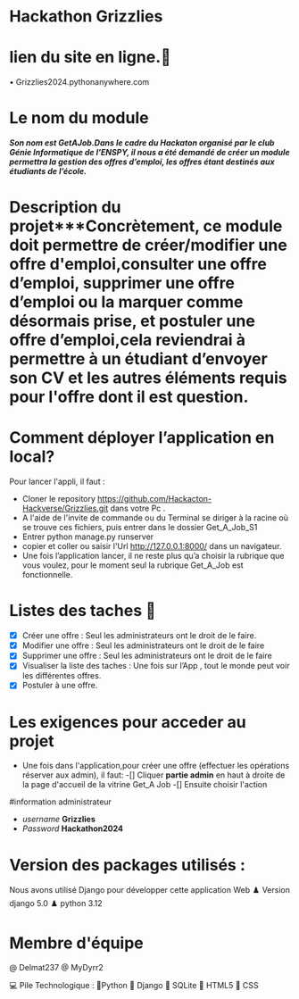 # Hackathon Grizzlies

# lien du site en ligne.📌
•	Grizzlies2024.pythonanywhere.com

 # Le nom du module 
 ***Son nom est GetAJob.Dans le cadre du Hackaton organisé par le club Génie Informatique de l'ENSPY, il nous a été demandé de créer un module permettra la gestion des offres d’emploi, les offres étant destinés aux étudiants de l’école.*** 

# Description du projet***Concrètement, ce module doit permettre de créer/modifier une offre d'emploi,consulter une offre d’emploi, supprimer une offre d’emploi ou la marquer comme désormais prise, et postuler une offre d’emploi,cela reviendrai à permettre à un étudiant d’envoyer son CV et les autres éléments requis pour l'offre dont il est question.

# Comment déployer l’application en local?
Pour lancer l'appli, il faut :

- 	Cloner le repository https://github.com/Hackacton-Hackverse/Grizzlies.git dans votre Pc .
- 	A l'aide de l'invite de commande ou du Terminal se diriger à la racine où se trouve ces fichiers, puis entrer dans le dossier Get_A_Job_S1
- 	Entrer python manage.py runserver
- 	copier et coller ou saisir l'Url http://127.0.0.1:8000/ dans un navigateur.
- 	Une fois l’application lancer, il ne reste plus qu’a choisir la rubrique que vous voulez, pour le moment seul la rubrique Get_A_Job est fonctionnelle.

# Listes des taches 	🧾
- [x] Créer une offre : Seul les administrateurs ont le droit de le faire.
- [x] Modifier une offre : Seul les administrateurs ont le droit de le faire
- [x] Supprimer une offre : Seul les administrateurs ont le droit de le faire
- [x] Visualiser la liste des taches : Une fois sur l’App , tout le monde peut voir les différentes offres.
- [x] Postuler à une offre.

 # Les exigences pour acceder au projet
 - Une fois dans l'application,pour créer une offre (effectuer les opérations réserver aux admin), il faut:
 -[] Cliquer **partie admin** en haut à droite de la page d'accueil de la vitrine Get_A Job
 -[] Ensuite choisir l'action

#information administrateur
- *username* **Grizzlies**
- *Password* **Hackathon2024**
# Version des packages utilisés :
Nous avons utilisé Django pour développer cette application Web 
	♟️ Version django 5.0
	♟️ python 3.12

# Membre d'équipe
@ Delmat237 @ MyDyrr2

💻 Pile Technologique :
	🗿Python 
 	🗿 Django 
  	🗿 SQLite 
        🗿 HTML5 
        🗿 CSS


